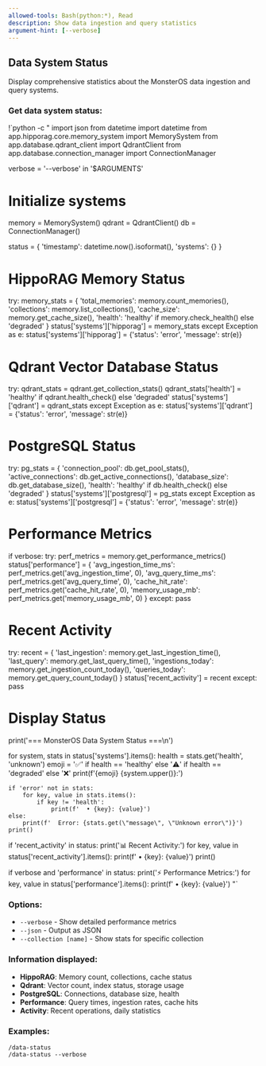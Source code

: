 ```yaml
---
allowed-tools: Bash(python:*), Read
description: Show data ingestion and query statistics
argument-hint: [--verbose]
---
```


## Data System Status

Display comprehensive statistics about the MonsterOS data ingestion and query systems.

### Get data system status:
!`python -c "
import json
from datetime import datetime
from app.hipporag.core.memory_system import MemorySystem
from app.database.qdrant_client import QdrantClient
from app.database.connection_manager import ConnectionManager

verbose = '--verbose' in '$ARGUMENTS'

# Initialize systems
memory = MemorySystem()
qdrant = QdrantClient()
db = ConnectionManager()

status = {
    'timestamp': datetime.now().isoformat(),
    'systems': {}
}

# HippoRAG Memory Status
try:
    memory_stats = {
        'total_memories': memory.count_memories(),
        'collections': memory.list_collections(),
        'cache_size': memory.get_cache_size(),
        'health': 'healthy' if memory.check_health() else 'degraded'
    }
    status['systems']['hipporag'] = memory_stats
except Exception as e:
    status['systems']['hipporag'] = {'status': 'error', 'message': str(e)}

# Qdrant Vector Database Status
try:
    qdrant_stats = qdrant.get_collection_stats()
    qdrant_stats['health'] = 'healthy' if qdrant.health_check() else 'degraded'
    status['systems']['qdrant'] = qdrant_stats
except Exception as e:
    status['systems']['qdrant'] = {'status': 'error', 'message': str(e)}

# PostgreSQL Status
try:
    pg_stats = {
        'connection_pool': db.get_pool_stats(),
        'active_connections': db.get_active_connections(),
        'database_size': db.get_database_size(),
        'health': 'healthy' if db.health_check() else 'degraded'
    }
    status['systems']['postgresql'] = pg_stats
except Exception as e:
    status['systems']['postgresql'] = {'status': 'error', 'message': str(e)}

# Performance Metrics
if verbose:
    try:
        perf_metrics = memory.get_performance_metrics()
        status['performance'] = {
            'avg_ingestion_time_ms': perf_metrics.get('avg_ingestion_time', 0),
            'avg_query_time_ms': perf_metrics.get('avg_query_time', 0),
            'cache_hit_rate': perf_metrics.get('cache_hit_rate', 0),
            'memory_usage_mb': perf_metrics.get('memory_usage_mb', 0)
        }
    except:
        pass

# Recent Activity
try:
    recent = {
        'last_ingestion': memory.get_last_ingestion_time(),
        'last_query': memory.get_last_query_time(),
        'ingestions_today': memory.get_ingestion_count_today(),
        'queries_today': memory.get_query_count_today()
    }
    status['recent_activity'] = recent
except:
    pass

# Display Status
print('=== MonsterOS Data System Status ===\\n')

for system, stats in status['systems'].items():
    health = stats.get('health', 'unknown')
    emoji = '✅' if health == 'healthy' else '⚠️' if health == 'degraded' else '❌'
    print(f'{emoji} {system.upper()}:')
    
    if 'error' not in stats:
        for key, value in stats.items():
            if key != 'health':
                print(f'  • {key}: {value}')
    else:
        print(f'  Error: {stats.get(\"message\", \"Unknown error\")}')
    print()

if 'recent_activity' in status:
    print('📊 Recent Activity:')
    for key, value in status['recent_activity'].items():
        print(f'  • {key}: {value}')
    print()

if verbose and 'performance' in status:
    print('⚡ Performance Metrics:')
    for key, value in status['performance'].items():
        print(f'  • {key}: {value}')
"`

### Options:
- `--verbose` - Show detailed performance metrics
- `--json` - Output as JSON
- `--collection [name]` - Show stats for specific collection

### Information displayed:
- **HippoRAG**: Memory count, collections, cache status
- **Qdrant**: Vector count, index status, storage usage
- **PostgreSQL**: Connections, database size, health
- **Performance**: Query times, ingestion rates, cache hits
- **Activity**: Recent operations, daily statistics

### Examples:
```
/data-status
/data-status --verbose
```